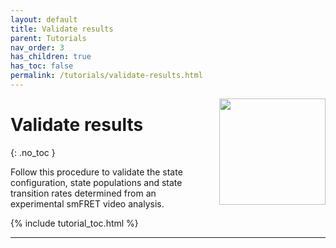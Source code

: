 ```yaml
---
layout: default
title: Validate results
parent: Tutorials
nav_order: 3
has_children: true
has_toc: false
permalink: /tutorials/validate-results.html
---
```


<img src="../assets/images/logos/logo-tutorials_400px.png" width="170" style="float:right; margin-left: 15px;"/>

# Validate results
{: .no_toc }

Follow this procedure to validate the state configuration, state populations and state transition rates determined from an experimental smFRET video analysis.

{% include tutorial_toc.html %}

---
